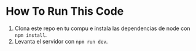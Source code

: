 # How To Run This Code

1. Clona este repo en tu compu e instala las dependencias de node con `npm install`.
2. Levanta el servidor con `npm run dev`.
